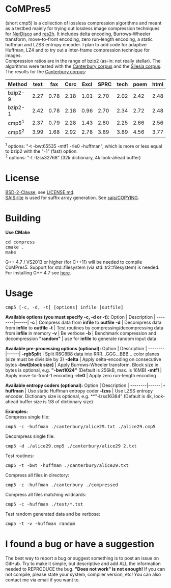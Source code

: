 CoMPres5
========
(short cmp5) is a collection of lossless compression algorithms and meant as a testbed mainly for trying out lossless image compression techniques for [NerDisco](https://github.com/HorstBaerbel/NerDisco) and [res2h](https://github.com/HorstBaerbel/res2h). It includes delta encoding, Burrows-Wheeler transform, move-to-front encoding, zero run-length encoding, a static huffman and LZSS entropy encoder. I plan to add code for adaptive Huffman, LZ4 and to try out a inter-frame compression technique for images.  
Compression ratios are in the range of bzip2 (as-in: not really stellar). The algorithms were tested with the [Canterbury corpus](http://corpus.canterbury.ac.nz/descriptions/#cantrbry) and the [Silesia corpus](http://sun.aei.polsl.pl/~sdeor/index.php?page=silesia). The results for the [Canterbury corpus](http://corpus.canterbury.ac.nz/descriptions/#cantrbry):  

Method  | text | fax  | Csrc | Excl | SPRC | tech | poem | html | list | man  | play
--------|------|------|------|------|------|------|------|------|------|------|------
bzip2-9 | 2.27 | 0.78 | 2.18 | 1.01 | 2.70 | 2.02 | 2.42 | 2.48 | 2.79 | 3.33 | 2.53
bzip2-1 | 2.42 | 0.78 | 2.18 | 0.96 | 2.70 | 2.34 | 2.72 | 2.48 | 2.79 | 3.33 | 2.65
cmp5<sup>1</sup>    | 2.37 | 0.79 | 2.28 | 1.43 | 2.80 | 2.25 | 2.66 | 2.56 | 2.90 | 3.44 | 2.66
cmp5<sup>2</sup>   | 3.99 | 1.68 | 2.92 | 2.78 | 3.89 | 3.89 | 4.56 | 3.77 | 3.88 | 4.45 | 4.36
<sup>1</sup> options: "-t -bwt65535 -mtf1 -rle0 -huffman", which is more or less equal to bzip2 with the "-1" (fast) option.  
<sup>2</sup> options: "-t -lzss32768" (32k dictionary, 4k look-ahead buffer)

License
========
[BSD-2-Clause](http://opensource.org/licenses/BSD-2-Clause), see [LICENSE.md](LICENSE.md).  
[SAIS-lite](https://sites.google.com/site/yuta256/sais) is used for suffix array generation. See [sais/COPYING](sais/COPYING).

Building
========
**Use CMake**

<pre>
cd compress
cmake .
make
</pre>

G++ 4.7 / VS2013 or higher (for C++11) will be needed to compile CoMPres5. Support for std::filesystem (via std::tr2::filesystem) is needed. For installing G++ 4.7 see [here](http://lektiondestages.blogspot.de/2013/05/installing-and-switching-gccg-versions.html).

Usage
========

<pre>
cmp5 [-c, -d, -t] [options] infile [outfile]
</pre>

**Available options (you must specify -c, -d or -t):**
Option | Description |
--------|------|
**-c** | Compress data from **infile** to **outfile**
**-d** | Decompress data from **infile** to **outfile**
**-t** | Test routines by compressing/decompressing data from **infile** in memory
**-v** | Be verbose
**-b** | Benchmark compression and decompression
**"random"** | use for **infile** to generate random input data

**Available pre-processing options (optional):**
Option | Description |
--------|------|
**-rgbSplit** | Split R8G8B8 data into RRR...GGG...BBB... color planes (size must be divisible by 3)
**-delta** | Apply delta-encoding on consecutive bytes
**-bwt[block size]** | Apply Burrows-Wheeler transform. Block size in bytes is optional, e.g. **"-bwt1024"** (Default is 256kB, max. is 16MB)
**-mtf1** | Apply move-to-front-1 encoding
**-rle0** | Apply zero run-length encoding

**Available entropy coders (optional):**
Option | Description |
--------|------|
**-huffman** | Use static Huffman entropy coder
**-lzss** | Use LZSS entropy encoder. Dictionary size is optional, e.g. **"-lzss16384" (Default is 4k, look-ahead buffer size is 1/8 of dictionary size)

**Examples:**  
Compress single file:
<pre>cmp5 -c -huffman ./canterbury/alice29.txt ./alice29.cmp5</pre>
Decompress single file:
<pre>cmp5 -d ./alice29.cmp5 ./canterbury/alice29_2.txt</pre>  
Test routines:
<pre>cmp5 -t -bwt -huffman ./canterbury/alice29.txt</pre> 
Compress all files in directory:
<pre>cmp5 -c -huffman ./canterbury ./compressed</pre>  
Compress all files matching wildcards:
<pre>cmp5 -c -huffman ./test/*.txt</pre>
Test random generated data and be verbose:
<pre>cmp5 -t -v -huffman random</pre>

I found a bug or have a suggestion
========

The best way to report a bug or suggest something is to post an issue on GitHub. Try to make it simple, but descriptive and add ALL the information needed to REPRODUCE the bug. **"Does not work" is not enough!** If you can not compile, please state your system, compiler version, etc! You can also contact me via email if you want to.
